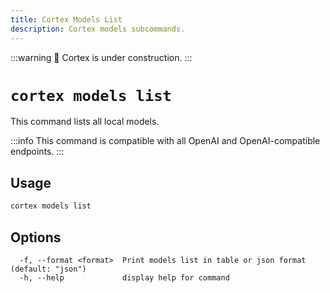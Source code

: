 ```yaml
---
title: Cortex Models List
description: Cortex models subcommands.
---
```


:::warning
🚧 Cortex is under construction.
:::

# `cortex models list`

This command lists all local models.

:::info
This command is compatible with all OpenAI and OpenAI-compatible endpoints.
:::

## Usage

```bash
cortex models list
```

## Options

```
  -f, --format <format>  Print models list in table or json format (default: "json")
  -h, --help             display help for command
```
